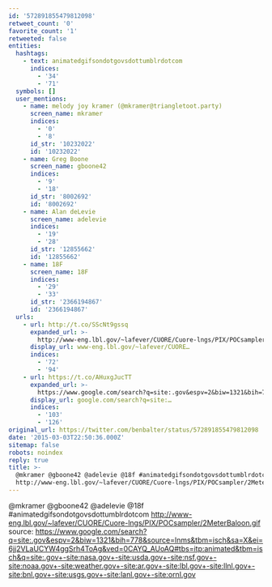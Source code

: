 ```yaml
---
id: '572891855479812098'
retweet_count: '0'
favorite_count: '1'
retweeted: false
entities:
  hashtags:
    - text: animatedgifsondotgovsdottumblrdotcom
      indices:
        - '34'
        - '71'
  symbols: []
  user_mentions:
    - name: melody joy kramer (@mkramer@triangletoot.party)
      screen_name: mkramer
      indices:
        - '0'
        - '8'
      id_str: '10232022'
      id: '10232022'
    - name: Greg Boone
      screen_name: gboone42
      indices:
        - '9'
        - '18'
      id_str: '8002692'
      id: '8002692'
    - name: Alan deLevie
      screen_name: adelevie
      indices:
        - '19'
        - '28'
      id_str: '12855662'
      id: '12855662'
    - name: 18F
      screen_name: 18F
      indices:
        - '29'
        - '33'
      id_str: '2366194867'
      id: '2366194867'
  urls:
    - url: http://t.co/SScNt9gssq
      expanded_url: >-
        http://www-eng.lbl.gov/~lafever/CUORE/Cuore-lngs/PIX/POCsampler/2MeterBaloon.gif
      display_url: www-eng.lbl.gov/~lafever/CUORE…
      indices:
        - '72'
        - '94'
    - url: https://t.co/AHuxgJucTT
      expanded_url: >-
        https://www.google.com/search?q=site:.gov&espv=2&biw=1321&bih=778&source=lnms&tbm=isch&sa=X&ei=6jj2VLaUCYW4ggSrh4ToAg&ved=0CAYQ_AUoAQ#tbs=itp:animated&tbm=isch&q=site:.gov+-site:nasa.gov+-site:usda.gov+-site:nsf.gov+-site:noaa.gov+-site:weather.gov+-site:ar.gov+-site:lbl.gov+-site:llnl.gov+-site:bnl.gov+-site:usgs.gov+-site:lanl.gov+-site:ornl.gov
      display_url: google.com/search?q=site:…
      indices:
        - '103'
        - '126'
original_url: https://twitter.com/benbalter/status/572891855479812098
date: '2015-03-03T22:50:36.000Z'
sitemap: false
robots: noindex
reply: true
title: >-
  @mkramer @gboone42 @adelevie @18f #animatedgifsondotgovsdottumblrdotcom
  http://www-eng.lbl.gov/~lafever/CUORE/Cuore-lngs/PIX/POCsampler/2MeterBaloon.gif…
---
```


@mkramer @gboone42 @adelevie @18f #animatedgifsondotgovsdottumblrdotcom http://www-eng.lbl.gov/~lafever/CUORE/Cuore-lngs/PIX/POCsampler/2MeterBaloon.gif source: https://www.google.com/search?q=site:.gov&espv=2&biw=1321&bih=778&source=lnms&tbm=isch&sa=X&ei=6jj2VLaUCYW4ggSrh4ToAg&ved=0CAYQ_AUoAQ#tbs=itp:animated&tbm=isch&q=site:.gov+-site:nasa.gov+-site:usda.gov+-site:nsf.gov+-site:noaa.gov+-site:weather.gov+-site:ar.gov+-site:lbl.gov+-site:llnl.gov+-site:bnl.gov+-site:usgs.gov+-site:lanl.gov+-site:ornl.gov